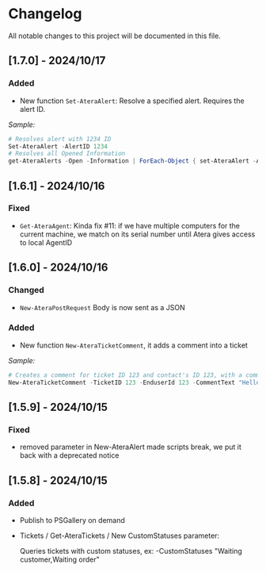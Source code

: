 
# Changelog

All notable changes to this project will be documented in this file.

## [1.7.0] - 2024/10/17
### Added
-  New function `Set-AteraAlert`: Resolve a specified alert. Requires the alert ID.  

*Sample:*
```ps1
# Resolves alert with 1234 ID
Set-AteraAlert -AlertID 1234
# Resolves all Opened Information
get-AteraAlerts -Open -Information | ForEach-Object { set-AteraAlert -AlertID $_.AlertID }
```
## [1.6.1] - 2024/10/16
### Fixed
-  `Get-AteraAgent`: Kinda fix #11: if we have multiple computers for the current machine, we match on its serial number until Atera gives access to local AgentID

## [1.6.0] - 2024/10/16
### Changed
- `New-AteraPostRequest` Body is now sent as a JSON
### Added
- New function `New-AteraTicketComment`, it adds a comment into a ticket

*Sample:* 
```ps1
# Creates a comment for ticket ID 123 and contact's ID 123, with a comment
New-AteraTicketComment -TicketID 123 -EnduserId 123 -CommentText "Hello World"
```

## [1.5.9] - 2024/10/15
### Fixed
-  removed parameter in New-AteraAlert made scripts break, we put it back with a deprecated notice

## [1.5.8] - 2024/10/15
### Added
- Publish to PSGallery on demand
- Tickets / Get-AteraTickets / New CustomStatuses parameter:

    Queries tickets with custom statuses, ex: -CustomStatuses "Waiting customer,Waiting order"
